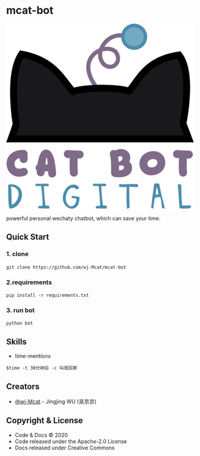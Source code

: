 # mcat-bot

![](./bot.png)

powerful personal wechaty chatbot, which can save your time.

## Quick Start

### 1. clone

```shell script
git clone https://github.com/wj-Mcat/mcat-bot
```

### 2.requirements

```shell script
pip install -r requirements.txt
```

### 3. run bot
```shell script
python bot
``` 

## Skills

- time-mentions

```shell script
$time -t 30分钟后 -c 叫我回家
```

## Creators

- [@wj-Mcat](https://github.com/wj-Mcat) - Jingjing WU (吴京京)

## Copyright & License

- Code & Docs © 2020
- Code released under the Apache-2.0 License
- Docs released under Creative Commons
